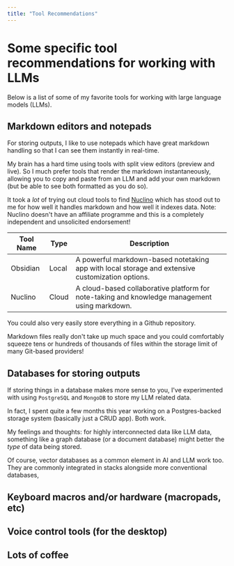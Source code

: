 ```yaml
---
title: "Tool Recommendations"
---
```


# Some specific tool recommendations for working with LLMs

Below is a list of some of my favorite tools for working with large language models (LLMs).

## Markdown editors and notepads

For storing outputs, I like to use notepads which have great markdown handling so that I can see them instantly in real-time.

My brain has a hard time using tools with split view editors (preview and live). So I much prefer tools that render the markdown instantaneously, allowing you to copy and paste from an LLM and add your own markdown (but be able to see both formatted as you do so).

It took a *lot* of trying out cloud tools to find [Nuclino](https://www.nuclino.com) which has stood out to me for how well it handles markdown and how well it indexes data. Note: Nuclino doesn't have an affiliate programme and this is a completely independent and unsolicited endorsement!

| **Tool Name**   | **Type** | **Description**                     |
|-----------------|----------|-------------------------------------|
| Obsidian  | Local    | A powerful markdown-based notetaking app with local storage and extensive customization options. |
| Nuclino   | Cloud    | A cloud-based collaborative platform for note-taking and knowledge management using markdown. |

You could also very easily store everything in a Github repository.

Markdown files really don't take up much space and you could comfortably squeeze tens or hundreds of thousands of files within the storage limit of many Git-based providers!

## Databases for storing outputs

If storing things in a database makes more sense to you, I've experimented with using `PostgreSQL` and `MongoDB` to store my LLM related data. 

In fact, I spent quite a few months this year working on a Postgres-backed storage system (basically just a CRUD app). Both work. 

My feelings and thoughts: for highly interconnected data like LLM data, something like a graph database (or a document database) might better the *type* of data being stored. 

Of course, vector databases as a common element in AI and LLM work too. They are commonly integrated in stacks alongside more conventional databases,

## Keyboard macros and/or hardware (macropads, etc)

## Voice control tools (for the desktop)

## Lots of coffee